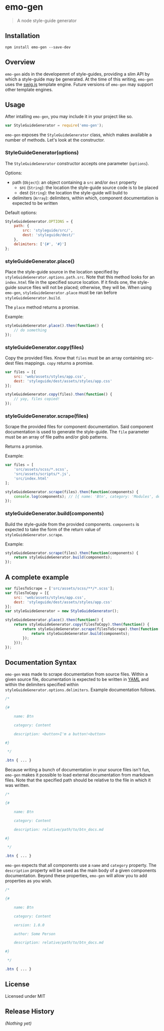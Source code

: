 # emo-gen

> A node style-guide generator

## Installation

```shell
npm install emo-gen --save-dev
```

## Overview

`emo-gen` aids in the developemnt of style-guides, providing a slim API by which a style-guide may be generated. At the time of this writing, `emo-gen` uses the [swig.js](http://paularmstrong.github.io/swig/) template engine. Future versions of `emo-gen` may support other template engines.

## Usage

After intalling `emo-gen`, you may include it in your project like so.

```javascript
var StyleGuideGenerator = require('emo-gen');
```

`emo-gen` exposes the `StyleGuideGenerator` class, which makes available a number of methods. Let's look at the constructor.

### StyleGuideGenerator(options)

The `StyleGuideGenerator` constructor accepts one parameter (`options`).

Options:

- path (`Object`): an object containing a `src` and/or `dest` property
    - src (`String`): the location the style-guide source code is to be placed
    - dest (`String`): the location the style-guide will build to
- delimiters (`Array`): delimiters, within which, component documentation is expected to be written

Default options:

```javascript
StyleGuideGenerator.OPTIONS = {
    path: {
        src: 'styleguide/src/',
        dest: 'styleguide/dest/'
    },
    delimiters: ['{#', '#}']
};
```

### styleGuideGenerator.place()

Place the style-guide source in the location specified by `styleGuideGenerator.options.path.src`. Note that this method looks for an `index.html` file in the specified source location. If it finds one, the style-guide source files will not be placed; otherwise, they will be. When using `emo-gen`, `styleGuideGenerator.place` must be ran before `styleGuideGenerator.build`.

The `place` method returns a promise.

Example:

```javascript
styleGuideGenerator.place().then(function() {
    // do something
});
```

### styleGuideGenerator.copy(files)

Copy the provided files. Know that `files` must be an array containing src-dest files mappings. `copy` returns a promise.

```javascript
var files = [{
    src: 'web/assets/styles/app.css',
    dest: 'styleguide/dest/assets/styles/app.css'
}];

styleGuideGenerator.copy(files).then(function() {
    // yay, files copied!
});
```

### styleGuideGenerator.scrape(files)

Scrape the provided files for component documentation. Said component documentation is used to generate the style-guide. The `file` parameter must be an array of file paths and/or glob patterns.

Returns a promise.

Example:

```javascript
var files = [
    'src/assets/scss/*.scss',
    'src/assets/scripts/*.js',
    'src/index.html'
];

styleGuideGenerator.scrape(files).then(function(components) {
    console.log(components); // [{ name: 'Btn', category: 'Modules', descrption: '<button></button>' }]
});
```

### styleGuideGenerator.build(components)

Build the style-guide from the provided components. `components` is expected to take the form of the return value of `styleGuideGenerator.scrape`.

Example:

```javascript
styleGuideGenerator.scrape(files).then(function(components) {
    return styleGuideGenerator.build(components);
});
```

## A complete example

```javascript
var filesToScrape = ['src/assets/scss/**/*.scss'];
var filesToCopy = [{
    src: 'web/assets/styles/app.css',
    dest: 'styleguide/dest/assets/styles/app.css'
}];
var styleGuideGenerator = new StyleGuideGenerator();

styleGuideGenerator.place().then(function() {
    return styleGuideGenerator.copy(filesToCopy).then(function() {
        return styleGuideGenerator.scrape(filesToScrape).then(function(components) {
            return styleGuideGenerator.build(components);
        });
    }));
});

```

## Documentation Syntax

`emo-gen` was made to scrape documentation from source files. Within a given source file, documentation is expected to be written in [YAML](http://www.yaml.org/) and within the delimiters specified within `styleGuideGenerator.options.delimiters`. Example documentation follows.

```css
/*

{#

    name: Btn

    category: Content

    description: <button>I'm a button!<button>

#}

 */

.btn { ... }
```

Because writing a bunch of documentation in your source files isn't fun, `emo-gen` makes it possible to load external documentation from markdown files. Note that the specified path should be relative to the file in which it was written.

```css
/*

{#

    name: Btn

    category: Content

    description: relative/path/to/btn_docs.md 

#}

 */

.btn { ... }
```

`emo-gen` expects that all components use a `name` and `category` property. The `description` property will be used as the main body of a given components documentation. Beyond these properties, `emo-gen` will allow you to add properties as you wish.

```css
/*

{#

    name: Btn

    category: Content

    version: 1.0.0

    author: Some Person

    description: relative/path/to/btn_docs.md

#}

 */

.btn { ... }
```

## License

Licensed under MIT

## Release History
_(Nothing yet)_
